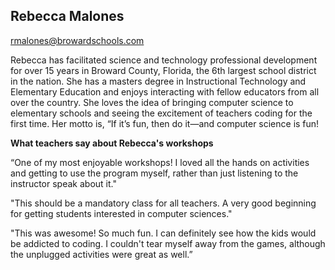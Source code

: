 ## Rebecca Malones

[rmalones@browardschools.com](mailto:rmalones@browardschools.com)

Rebecca has facilitated science and technology professional development for over 15 years in Broward County, Florida, the 6th largest school district in the nation. She has a masters degree in Instructional Technology and Elementary Education and enjoys interacting with fellow educators from all over the country. She loves the idea of bringing computer science to elementary schools and seeing the excitement of teachers coding for the first time. Her motto is, “If it’s fun, then do it—and computer science is fun!

**What teachers say about Rebecca's workshops**

“One of my most enjoyable workshops! I loved all the hands on activities and getting to use the program myself, rather than just listening to the instructor speak about it."  

"This should be a mandatory class for all teachers. A very good beginning for getting students interested in computer sciences."

"This was awesome! So much fun. I can definitely see how the kids would be addicted to coding. I couldn't tear myself away from the games, although the unplugged activities were great as well.”

